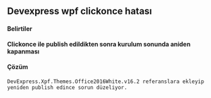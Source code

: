 ## Devexpress wpf clickonce hatası ##
#### Belirtiler
__Clickonce ile publish edildikten sonra kurulum sonunda aniden kapanması__
#### Çözüm
````
DevExpress.Xpf.Themes.Office2016White.v16.2 referanslara ekleyip 
yeniden publish edince sorun düzeliyor.
````
